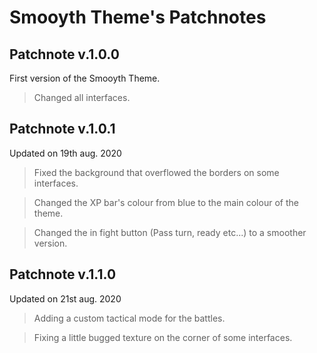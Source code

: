 # Smooyth Theme's Patchnotes

## Patchnote v.1.0.0
First version of the Smooyth Theme.
> Changed all interfaces.

## Patchnote v.1.0.1
Updated on 19th aug. 2020
> Fixed the background that overflowed the borders on some interfaces.

> Changed the XP bar's colour from blue to the main colour of the theme.

> Changed the in fight button (Pass turn, ready etc...) to a smoother version.

## Patchnote v.1.1.0
Updated on 21st aug. 2020
> Adding a custom tactical mode for the battles.

> Fixing a little bugged texture on the corner of some interfaces.
